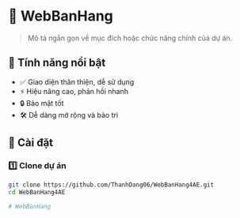 # 💎 WebBanHang
> Mô tả ngắn gọn về mục đích hoặc chức năng chính của dự án.
## 🚀 Tính năng nổi bật
- ✅ Giao diện thân thiện, dễ sử dụng  
- ⚡ Hiệu năng cao, phản hồi nhanh  
- 🔒 Bảo mật tốt  
- 🛠️ Dễ dàng mở rộng và bảo trì  
## 🧩 Cài đặt
### 1️⃣ Clone dự án
```bash
git clone https://github.com/ThanhDang06/WebBanHang4AE.git
cd WebBanHang4AE

# WebBanHang
